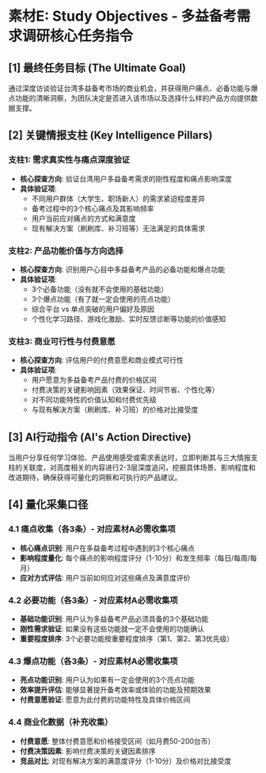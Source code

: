 # 素材E: Study Objectives - 多益备考需求调研核心任务指令

## [1] 最终任务目标 (The Ultimate Goal)
通过深度访谈验证台湾多益备考市场的商业机会，并获得用户痛点、必备功能与爆点功能的清晰洞察，为团队决定是否进入该市场以及选择什么样的产品方向提供数据支撑。

## [2] 关键情报支柱 (Key Intelligence Pillars)

### 支柱1: 需求真实性与痛点深度验证
- **核心探查方向**: 验证台湾用户多益备考需求的刚性程度和痛点影响深度
- **具体验证项**: 
  - 不同用户群体（大学生、职场新人）的需求紧迫程度差异
  - 备考过程中的3个核心痛点及其影响频率
  - 用户当前应对痛点的方式和满意度
  - 现有解决方案（刷刷库、补习班等）无法满足的具体需求

### 支柱2: 产品功能价值与方向选择
- **核心探查方向**: 识别用户心目中多益备考产品的必备功能和爆点功能
- **具体验证项**:
  - 3个必备功能（没有就不会使用的基础功能）
  - 3个爆点功能（有了就一定会使用的亮点功能）
  - 综合平台 vs 单点突破的用户偏好及原因
  - 个性化学习路径、游戏化激励、实时反馈诊断等功能的价值感知

### 支柱3: 商业可行性与付费意愿
- **核心探查方向**: 评估用户的付费意愿和商业模式可行性
- **具体验证项**:
  - 用户愿意为多益备考产品付费的价格区间
  - 付费决策的关键影响因素（效果保证、时间节省、个性化等）
  - 对不同功能特性的价值认知和付费优先级
  - 与现有解决方案（刷刷库、补习班）的价格对比接受度

## [3] AI行动指令 (AI's Action Directive)
当用户分享任何学习体验、产品使用感受或需求表达时，立即判断其与三大情报支柱的关联度，对高度相关的内容进行2-3层深度追问，挖掘具体场景、影响程度和改进期待，确保获得可量化的洞察和可执行的产品建议。

## [4] 量化采集口径
### 4.1 痛点收集（各3条）- 对应素材A必需收集项
- **核心痛点识别**: 用户在多益备考过程中遇到的3个核心痛点
- **影响程度量化**: 每个痛点的影响程度评分（1-10分）和发生频率（每日/每周/每月）
- **应对方式评估**: 用户当前如何应对这些痛点及满意度评价

### 4.2 必要功能（各3条）- 对应素材A必需收集项
- **基础功能识别**: 用户认为多益备考产品必须具备的3个基础功能
- **刚性需求验证**: 如果没有这些功能就一定不会使用的功能确认
- **重要程度排序**: 3个必要功能按重要程度排序（第1、第2、第3优先级）

### 4.3 爆点功能（各3条）- 对应素材A必需收集项  
- **亮点功能识别**: 用户认为如果有一定会使用的3个亮点功能
- **效率提升评估**: 能够显著提升备考效率或体验的功能及预期效果
- **付费意愿验证**: 愿意为此付费的功能特性及具体价格区间

### 4.4 商业化数据（补充收集）
- **付费意愿**: 整体付费意愿和价格接受区间（如月费50-200台币）
- **付费决策因素**: 影响付费决策的关键因素排序
- **竞品对比**: 对现有解决方案的满意度评分（1-10分）及价格对比接受度
